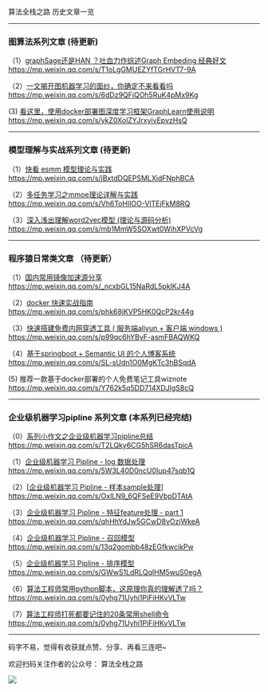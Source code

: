 算法全栈之路  历史文章一览

---

### 图算法系列文章 (待更新)

（1）[graphSage还是HAN ？吐血力作综述Graph Embeding 经典好文](https://mp.weixin.qq.com/s/T1oLgGMUEZYfTGrHVT7-9A)
https://mp.weixin.qq.com/s/T1oLgGMUEZYfTGrHVT7-9A


（2）[一文揭开图机器学习的面纱，你确定不来看看吗](https://mp.weixin.qq.com/s/6dDz9QFjQOh5RuK4pMx9Kg)
https://mp.weixin.qq.com/s/6dDz9QFjQOh5RuK4pMx9Kg

(3)  [看这里，使用docker部署图深度学习框架GraphLearn使用说明](https://mp.weixin.qq.com/s/ykZ0XolZYJrxyivEpvzHsQ)
https://mp.weixin.qq.com/s/ykZ0XolZYJrxyivEpvzHsQ

---

### 模型理解与实战系列文章 (待更新)

（1）[快看 esmm 模型理论与实践](https://mp.weixin.qq.com/s/jBxtdDQEPSMLXidFNphBCA)
https://mp.weixin.qq.com/s/jBxtdDQEPSMLXidFNphBCA

（2）[多任务学习之mmoe理论详解与实践](https://mp.weixin.qq.com/s/Vh6ToHIlOO-VlTEjFkM8RQ)
https://mp.weixin.qq.com/s/Vh6ToHIlOO-VlTEjFkM8RQ

（3）[深入浅出理解word2vec模型 (理论与源码分析)](https://mp.weixin.qq.com/s/mb1MmW5SOXwt0WihXPVcVg)
https://mp.weixin.qq.com/s/mb1MmW5SOXwt0WihXPVcVg

---

### 程序猿日常类文章 （待更新）

（1）[国内常用镜像加速源分享](https://mp.weixin.qq.com/s/_ncxbGL15NaRdL5pkIKJ4A)
https://mp.weixin.qq.com/s/_ncxbGL15NaRdL5pkIKJ4A

（2）[docker 快速实战指南](https://mp.weixin.qq.com/s/phk68jKVP5HK0QcP2kr44g)
https://mp.weixin.qq.com/s/phk68jKVP5HK0QcP2kr44g

（3）[快速搭建免费内网穿透工具 ( 服务端aliyun + 客户端 windows )](https://mp.weixin.qq.com/s/p99qc6hYByF-asmFBAQWKQ)
https://mp.weixin.qq.com/s/p99qc6hYByF-asmFBAQWKQ

（4）[基于springboot + Semantic UI 的个人博客系统](https://mp.weixin.qq.com/s/SL-sUdn1O0MgKTc3hBSqdA)
https://mp.weixin.qq.com/s/SL-sUdn1O0MgKTc3hBSqdA

(5) 推荐一款基于docker部署的个人免费笔记工具wiznote
https://mp.weixin.qq.com/s/Y762k5q5DD714XDJlgS8cQ

---

### 企业级机器学习pipline 系列文章 (本系列已经完结)

（0）[系列小作文之企业级机器学习pipline总结](https://mp.weixin.qq.com/s/T2LQky6CG5hSR6dasTpicA)
https://mp.weixin.qq.com/s/T2LQky6CG5hSR6dasTpicA

（1）[企业级机器学习 Pipline - log 数据处理](https://mp.weixin.qq.com/s/5W3L40D0ncU0Iup47sqb1Q)
https://mp.weixin.qq.com/s/5W3L40D0ncU0Iup47sqb1Q

（2）[[企业级机器学习 Pipline - 样本sample处理](https://mp.weixin.qq.com/s/OxlLN9_6QFSeE9VbpDTAtA)]
https://mp.weixin.qq.com/s/OxlLN9_6QFSeE9VbpDTAtA

（3）[企业级机器学习 Pipline - 特征feature处理 - part 1](https://mp.weixin.qq.com/s/qhHhYdJw5GCwD8vOzjWkeA)
https://mp.weixin.qq.com/s/qhHhYdJw5GCwD8vOzjWkeA

（4）[企业级机器学习 Pipline - 召回模型](https://mp.weixin.qq.com/s/13q2gombb48zEGfkwcikPw)
https://mp.weixin.qq.com/s/13q2gombb48zEGfkwcikPw

（5）[企业级机器学习 Pipline - 排序模型](https://mp.weixin.qq.com/s/GWwS1LdRLQqIHM5wuS0egA)
https://mp.weixin.qq.com/s/GWwS1LdRLQqIHM5wuS0egA

（6）[算法工程师常用python脚本，这原理你真的理解透了吗？](https://mp.weixin.qq.com/s/0yhg71Uyhi1PiFiHKvVLTw) https://mp.weixin.qq.com/s/0yhg71Uyhi1PiFiHKvVLTw

（7）[算法工程师打死都要记住的20条常用shell命令](https://mp.weixin.qq.com/s/0yhg71Uyhi1PiFiHKvVLTw)
https://mp.weixin.qq.com/s/0yhg71Uyhi1PiFiHKvVLTw

---

码字不易，觉得有收获就点赞、分享、再看三连吧~

欢迎扫码关注作者的公众号： 算法全栈之路

![](https://gitee.com/ldh521/picgo/raw/master/2021-7-18/1626539300022-qrcode_for_gh_63df84028db0_258.jpg)



